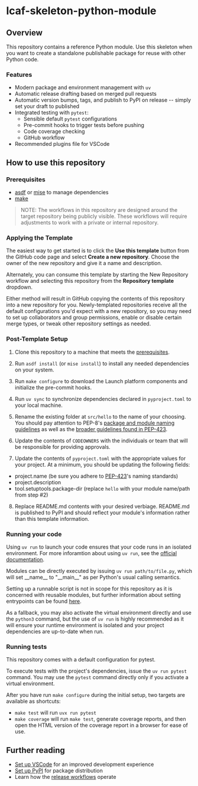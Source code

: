 # lcaf-skeleton-python-module

## Overview

This repository contains a reference Python module. Use this skeleton when you want to create a standalone publishable package for reuse with other Python code.

### Features

- Modern package and environment management with `uv`
- Automatic release drafting based on merged pull requests
- Automatic version bumps, tags, and publish to PyPI on release -- simply set your draft to published
- Integrated testing with `pytest`:
    - Sensible default `pytest` configurations
    - Pre-commit hooks to trigger tests before pushing
    - Code coverage checking
    - GitHub workflow
- Recommended plugins file for VSCode

## How to use this repository

### Prerequisites

- [asdf](https://github.com/asdf-vm/asdf) or [mise](https://mise.jdx.dev/) to manage dependencies
- [make](https://www.gnu.org/software/make/)

> NOTE: The workflows in this repository are designed around the target repository being publicly visible. These workflows will require adjustments to work with a private or internal repository.

### Applying the Template

The easiest way to get started is to click the **Use this template** button from the GitHub code page and select **Create a new repository**. Choose the owner of the new repository and give it a name and description. 

Alternately, you can consume this template by starting the New Repository workflow and selecting this repository from the **Repository template** dropdown.

Either method will result in GitHub copying the contents of this repository into a new repository for you. Newly-templated repositories receive all the default configurations you'd expect with a new repository, so you may need to set up collaborators and group permissions, enable or disable certain merge types, or tweak other repository settings as needed.

### Post-Template Setup

1. Clone this repository to a machine that meets the [prerequisites](#prerequisites).

2. Run `asdf install` (or `mise install`) to install any needed dependencies on your system.

3. Run `make configure` to download the Launch platform components and initialize the pre-commit hooks.

4. Run `uv sync` to synchronize dependencies declared in `pyproject.toml` to your local machine.

5. Rename the existing folder at `src/hello` to the name of your choosing. You should pay attention to PEP-8's [package and module naming guidelines](https://peps.python.org/pep-0008/#package-and-module-names) as well as the [broader guidelines found in PEP-423](https://peps.python.org/pep-0423/#overview).

6. Update the contents of `CODEOWNERS` with the individuals or team that will be responsible for providing approvals. 

7. Update the contents of `pyproject.toml` with the appropriate values for your project. At a minimum, you should be updating the following fields:

- project.name (be sure you adhere to [PEP-423](https://peps.python.org/pep-0423/)'s naming standards)
- project.description
- tool.setuptools.package-dir (replace `hello` with your module name/path from step #2)

8. Replace README.md contents with your desired verbiage. README.md is published to PyPI and should reflect your module's information rather than this template information.

### Running your code

Using `uv run` to launch your code ensures that your code runs in an isolated environment. For more inforamtion about using `uv run`, see the [official documentation](https://docs.astral.sh/uv/concepts/projects/run/).  

Modules can be directly executed by issuing `uv run path/to/file.py`, which will set \_\_name\_\_ to "\_\_main\_\_" as per Python's usual calling semantics. 

Setting up a runnable script is not in scope for this repository as it is concerned with reusable modules, but further information about setting entrypoints can be found [here](https://docs.astral.sh/uv/concepts/projects/config/#entry-points).

As a fallback, you may also activate the virtual environment directly and use the `python3` command, but the use of `uv run` is highly recommended as it will ensure your runtime environment is isolated and your project dependencies are up-to-date when run.

### Running tests

This repository comes with a default configuration for pytest.

To execute tests with the project's dependencies, issue the `uv run pytest` command. You may use the `pytest` command directly only if you activate a virtual environment.

After you have run `make configure` during the initial setup, two targets are available as shortcuts:

- `make test` will run `uvx run pytest`
- `make coverage` will run `make test`, generate coverage reports, and then open the HTML version of the coverage report in a browser for ease of use.

## Further reading

- [Set up VSCode](./docs/ide-vscode.md) for an improved development experience
- [Set up PyPI](./docs/pypi-configuration.md) for package distribution
- Learn how the [release workflows](./docs/release-workflow.md) operate

